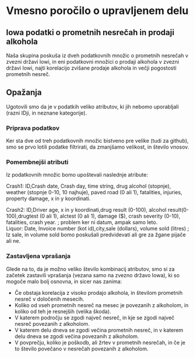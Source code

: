 # Vmesno poročilo o upravljenem delu 
## Iowa podatki o prometnih nesrečah in prodaji alkohola

Naša skupina poskuša iz dveh podatkovnih množic o prometnih nesrečah v zvezni državi Iowi, in eni podatkovni množici o prodaji alkohola v zvezni državi Iowi, najti korelacijo zvišane prodaje alkohola in večji pogostosti prometnih nesreč.

## Opažanja

Ugotovili smo da je v podatkih veliko atributov, ki jih nebomo uporabljali (razni IDji, in neznane kategorije).

### Priprava podatkov

Ker sta dve od treh podatkovnih množic bistveno pre velike (tudi za github), smo se prvo lotili podatke filtrirati, da zmanjšamo velikost, in število vnosov.


### Pomembnejši atributi

Iz podatkovnih množic bomo upoštevali naslednje atribute:

Crash1: ID,Crash date, Crash day, time string, drug alcohol (stopnje), weather (stopnje 0-10, 10 najhuje), paved road (0 ali 1), fatalities, injuries, property damage, x in y koordinati.
<br />

Crash2: ID,Driver age, x in y koordinati,drug result (0-100), alcohol result(0-100),drugtest (0 ali 1), alctest (0 ali 1), damage ($), crash severity (0-10), fatalities, crash year. ; problem ker ni datum, ampak samo leto.
<br />
Liquor: Date, Invoice number (kot id),city,sale (dollars), volume sold (litres) ; Iz sale, in volume sold bomo poskušali predvidevati ali gre za žgane pijače ali ne.

### Zastavljena vprašanja

Glede na to, da je možno veliko število kombinacij atributov, smo si za začetek zastavili vprašanja (vezana samo na zvezno državo Iowa), ki so mogoče malo bolj osnovna, in sicer nas zanima:
- Če obstaja korelacija z visoko prodajo alkohola, in številom prometnih nesreč v določenih mesecih.
- Koliko od vseh prometnih nesreč na mesec je povezanih z alkoholom, in koliko od teh je resnejših (velika škoda).
- V katerem področju se zgodi največ nesreč, in kje se zgodi največ nesreč povezanih z alkoholom.
- V katerem delu dneva se zgodi večina prometnih nesreč, in v katerem delu dneva se zgodi večina povezanih z alkoholom.
- V povprečju, koliko je poškodb, ali žrtev v prometnih nesrečah, in če je to število povečano v nesrečah povezanih z alkoholom.
